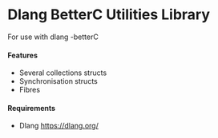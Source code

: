 # Dlang BetterC Utilities Library

For use with dlang -betterC

#### Features
- Several collections structs
- Synchronisation structs
- Fibres


#### Requirements
- Dlang https://dlang.org/
